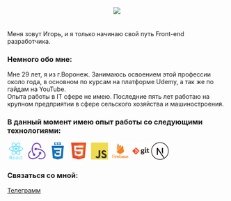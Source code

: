 <div id="header" align="center">
  <img src="https://media.giphy.com/media/ej7igTmxTWhpYlrwUI/giphy.gif" width="100"/>
</div>
<br></br>
<div> 
Меня зовут Игорь, и я только начинаю свой путь Front-end разработчика.
<h3>Немного обо мне:</h3>
Мне 29 лет, я из г.Воронеж. Занимаюсь освоением этой профессии около года, в основном по курсам на платформе Udemy, а так же по гайдам на YouTube.
</br>
Опыта работы в IT сфере не имею. Последние пять лет работаю на крупном предприятии в сфере сельского хозяйства и машиностроения.
<h3>В данный момент имею опыт работы со следующими технологиями:</h3>
<div>
  <img src="https://github.com/devicons/devicon/blob/master/icons/react/react-original-wordmark.svg" title="React" alt="React" width="40" height="40"/>&nbsp;
  <img src="https://github.com/devicons/devicon/blob/master/icons/redux/redux-original.svg" title="Redux" alt="Redux " width="40" height="40"/>&nbsp;
  <img src="https://github.com/devicons/devicon/blob/master/icons/css3/css3-plain-wordmark.svg"  title="CSS3" alt="CSS" width="40" height="40"/>&nbsp;
  <img src="https://github.com/devicons/devicon/blob/master/icons/html5/html5-original.svg" title="HTML5" alt="HTML" width="40" height="40"/>&nbsp;
  <img src="https://github.com/devicons/devicon/blob/master/icons/javascript/javascript-original.svg" title="JavaScript" alt="JavaScript" width="40" height="40"/>&nbsp;
  <img src="https://github.com/devicons/devicon/blob/master/icons/firebase/firebase-plain-wordmark.svg" title="Firebase" alt="Firebase" width="40" height="40"/>&nbsp;
  <img src="https://github.com/devicons/devicon/blob/master/icons/git/git-original-wordmark.svg" title="Git" **alt="Git" width="40" height="40"/>
  <img src="https://github.com/devicons/devicon/blob/master/icons/nextjs/nextjs-line.svg" title="Next.js" **alt="Next.js" width="40" height="40"/>
</div>
<h3>Связаться со мной:</h3>
<div id="badges">
<a href="https://t.me/IgorTereschenko">Телеграмм</a>
</div>

